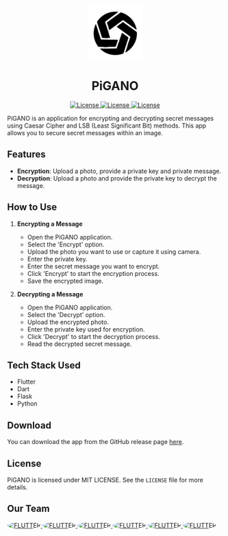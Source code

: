 <div align="center">
  <a href="https://storage.googleapis.com/cms-storage-bucket/0dbfcc7a59cd1cf16282.png">
    <picture>
      <img alt="FLUTTER" src="https://github.com/SalamPS/PiGANO/blob/main/assets/icons/icon.png" height="128">
    </picture>
  </a>
  <h1>PiGANO</h1>

<a href="https://flutter.dev/">
	<img alt="License" src="https://img.shields.io/badge/Flutter-3.24-043875?style=for-the-badge&logo=flutter&logoColor=46d1fd">
</a>
<a href="https://www.python.org/">
	<img alt="License" src="https://img.shields.io/badge/Python-3.12-336c9a?style=for-the-badge&logo=python&logoColor=ffd346">
</a>
<a href="https://github.com/SalamPS/automated-drill/blob/main/LICENSE">
  <img alt="License" src="https://img.shields.io/badge/License-MIT-2cb150?style=for-the-badge&logo=opensourceinitiative&logoColor=white">
</a>
</div>

PiGANO is an application for encrypting and decrypting secret messages using Caesar Cipher and LSB (Least Significant Bit) methods. This app allows you to secure secret messages within an image.

## Features

- **Encryption**: Upload a photo, provide a private key and private message.
- **Decryption**: Upload a photo and provide the private key to decrypt the message.

## How to Use

1. **Encrypting a Message**
    - Open the PiGANO application.
    - Select the 'Encrypt' option.
    - Upload the photo you want to use or capture it using camera.
    - Enter the private key.
    - Enter the secret message you want to encrypt.
    - Click 'Encrypt' to start the encryption process.
    - Save the encrypted image.

2. **Decrypting a Message**
    - Open the PiGANO application.
    - Select the 'Decrypt' option.
    - Upload the encrypted photo.
    - Enter the private key used for encryption.
    - Click 'Decrypt' to start the decryption process.
    - Read the decrypted secret message.

## Tech Stack Used

- Flutter
- Dart
- Flask
- Python

## Download 

You can download the app from the GitHub release page [here](https://github.com/SalamPS/PiGANO/releases/download/v1.0.0/PiGANO-v1.0.0.apk).

## License

PiGANO is licensed under MIT LICENSE. See the `LICENSE` file for more details.

<div>
  <h2>Our Team</h2>
  <a href="https://github.com/SalamPS">
    <picture>
      <img alt="FLUTTER" src="https://avatars.githubusercontent.com/u/88570692?v=4" height="48" style="border-radius: 50%;">
    </picture>
  </a>
  <a href="https://github.com/FarhanRK7">
    <picture>
      <img alt="FLUTTER" src="https://avatars.githubusercontent.com/u/122107633?v=4" height="48" style="border-radius: 50%;">
    </picture>
  </a>
  <a href="https://github.com/Syifqila">
    <picture>
      <img alt="FLUTTER" src="https://avatars.githubusercontent.com/u/121239986?v=4" height="48" style="border-radius: 50%;">
    </picture>
  </a>
  <a href="https://github.com/Kallendx82">
    <picture>
      <img alt="FLUTTER" src="https://avatars.githubusercontent.com/u/116992598?v=4" height="48" style="border-radius: 50%;">
    </picture>
  </a>
  <a href="https://github.com/AurielIsLearnHowToCode">
    <picture>
      <img alt="FLUTTER" src="https://avatars.githubusercontent.com/u/92417829?v=4" height="48" style="border-radius: 50%;">
    </picture>
  </a>
  <a href="https://www.linkedin.com/in/rahmahf">
    <picture> 
      <img alt="FLUTTER" src="https://media.licdn.com/dms/image/v2/D4E03AQH9heabSFEuIQ/profile-displayphoto-shrink_200_200/B4EZP8b5UkGcAY-/0/1735106992329?e=1741219200&v=beta&t=3ivllw02ngnE7v-I0KB9IUycD2XSEp5Lhtl-ohYqBM8
" height="48" style="border-radius: 50%;"/> 
    </picture>
  </a>
</div>
